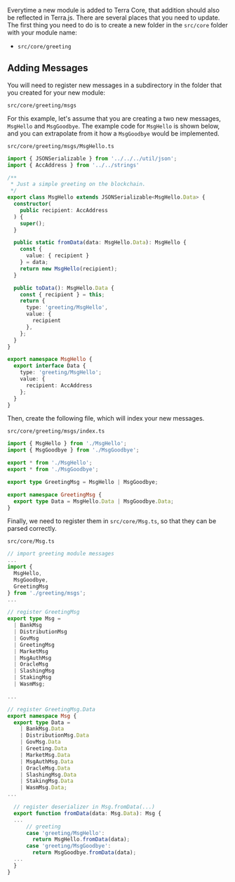 Everytime a new module is added to Terra Core, that addition should also be reflected in Terra.js. There are several places that you need to update. The first thing you need to do is to create a new folder in the `src/core` folder with your module name:

- `src/core/greeting`

## Adding Messages

You will need to register new messages in a subdirectory in the folder that you created for your new module:

`src/core/greeting/msgs`

For this example, let's assume that you are creating a two new messages, `MsgHello` and `MsgGoodbye`. The example code for `MsgHello` is shown below, and you can extrapolate from it how a `MsgGoodbye` would be implemented.

`src/core/greeting/msgs/MsgHello.ts`

```ts
import { JSONSerializable } from '../../../util/json';
import { AccAddress } from '../../strings'

/**
 * Just a simple greeting on the blockchain.
 */
export class MsgHello extends JSONSerializable<MsgHello.Data> {
  constructor(
    public recipient: AccAddress
  ) {
    super();
  }

  public static fromData(data: MsgHello.Data): MsgHello {
    const {
      value: { recipient }
    } = data;
    return new MsgHello(recipient);
  }

  public toData(): MsgHello.Data {
    const { recipient } = this;
    return {
      type: 'greeting/MsgHello',
      value: {
        recipient
      },
    };
  }
}

export namespace MsgHello {
  export interface Data {
    type: 'greeting/MsgHello';
    value: {
      recipient: AccAddress
    };
  }
}

```

Then, create the following file, which will index your new messages.

`src/core/greeting/msgs/index.ts`

```ts
import { MsgHello } from './MsgHello';
import { MsgGoodbye } from './MsgGoodbye';

export * from './MsgHello';
export * from './MsgGoodbye';

export type GreetingMsg = MsgHello | MsgGoodbye;

export namespace GreetingMsg {
  export type Data = MsgHello.Data | MsgGoodbye.Data;
}
```

Finally, we need to register them in `src/core/Msg.ts`, so that they can be parsed correctly.

`src/core/Msg.ts`

```ts
// import greeting module messages
...
import {
  MsgHello,
  MsgGoodbye,
  GreetingMsg
} from './greeting/msgs';
...

// register GreetingMsg
export type Msg =
  | BankMsg
  | DistributionMsg
  | GovMsg
  | GreetingMsg
  | MarketMsg
  | MsgAuthMsg
  | OracleMsg
  | SlashingMsg
  | StakingMsg
  | WasmMsg;

...

// register GreetingMsg.Data
export namespace Msg {
  export type Data =
    | BankMsg.Data
    | DistributionMsg.Data
    | GovMsg.Data
    | Greeting.Data
    | MarketMsg.Data
    | MsgAuthMsg.Data
    | OracleMsg.Data
    | SlashingMsg.Data
    | StakingMsg.Data
    | WasmMsg.Data;
...

  // register deserializer in Msg.fromData(...)
  export function fromData(data: Msg.Data): Msg {
  ...
      // greeting
      case 'greeting/MsgHello':
        return MsgHello.fromData(data);
      case 'greeting/MsgGoodbye':
        return MsgGoodbye.fromData(data);
  ...
  }
}
```